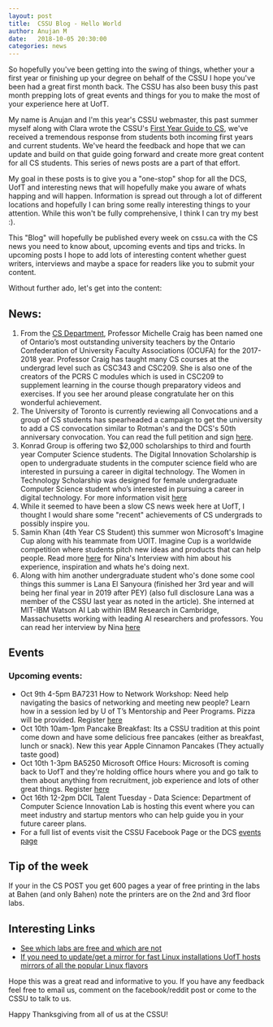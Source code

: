 ```yaml
---
layout: post
title:  CSSU Blog - Hello World
author: Anujan M
date:   2018-10-05 20:30:00
categories: news
---
```

So hopefully you've been getting into the swing of things, whether your a first year or finishing up your degree on behalf of the CSSU I hope you've been had a great first month back. The CSSU has also been busy this past month prepping lots of great events and things for you to make the most of your experience here at UofT.

My name is Anujan and I'm this year's CSSU webmaster, this past summer myself along with Clara wrote the CSSU's [First Year Guide to CS](https://www.cssu.ca/firstyearcs), we've received a tremendous response from students both incoming first years and current students. We've heard the feedback and hope that we can update and build on that guide going forward and create more great content for all CS students. This series of news posts are a part of that effort.

My goal in these posts is to give you a "one-stop" shop for all the DCS, UofT and interesting news that will hopefully make you aware of whats happing and will happen. Information is spread out through a lot of different locations and hopefully I can bring some really interesting things to your attention. While this won't be fully comprehensive, I think I can try my best :).

This "Blog" will hopefully be published every week on cssu.ca with the CS news you need to know about, upcoming events and tips and tricks. In upcoming posts I hope to add lots of interesting content whether guest writers, interviews and maybe a space for readers like you to submit your content.

Without further ado, let's get into the content:

## News:

1. From the [CS Department](http://web.cs.toronto.edu/news/current/U_of_T_s_Michelle_Craig_wins_prestigious_OCUFA_teaching_award.htm), Professor Michelle Craig has been named one of Ontario’s most outstanding university teachers by the Ontario Confederation of University Faculty Associations (OCUFA) for the 2017-2018 year. Professor Craig has taught many CS courses at the undergrad level such as CSC343 and CSC209. She is also one of the creators of the PCRS C modules which is used in CSC209 to supplement learning in the course though preparatory videos and exercises. If you see her around please congratulate her on this wonderful achievement.
2. The University of Toronto is currently reviewing all Convocations and a group of CS students has spearheaded a campaign to get the university to add a CS convocation similar to Rotman's and the DCS's 50th anniversary convocation. You can read the full petition and sign [here](https://www.change.org/p/university-of-toronto-convocation-review-committee-let-cs-graduate-together).
3. Konrad Group is offering two $2,000 scholarships to third and fourth year Computer Science students. The Digital Innovation Scholarship is open to undergraduate students in the computer science field who are interested in pursuing a career in digital technology. The Women in Technology Scholarship was designed for female undergraduate Computer Science student who’s interested in pursuing a career in digital technology. For more information visit [here](http://web.cs.toronto.edu/news/events/konrad_awards_2018-19.htm?DateTime=636758244000000000&PageMode=View)
4. While it seemed to have been a slow CS news week here at UofT, I thought I would share some "recent" achievements of CS undergrads to possibly inspire you.
5. Samin Khan (4th Year CS Student) this summer won Microsoft's Imagine Cup along with his teammate from UOIT. Imagine Cup is a worldwide competition where students pitch new ideas and products that can help people. Read more [here](http://web.cs.toronto.edu/news/current/global_innovation_competition.htm?DateTime=636707014200000000&PageMode=View) for Nina's Interview with him about his experience, inspiration and whats he's doing next.
6. Along with him another undergraduate student who's done some cool things this summer is Lana El Sanyoura (finished her 3rd year and will being her final year in 2019 after PEY) (also full disclosure Lana was a member of the CSSU last year as noted in the article). She interned at MIT-IBM Watson AI Lab within IBM Research in Cambridge, Massachusetts working with leading AI researchers and professors. You can read her interview by Nina [here](http://web.cs.toronto.edu/news/current/U_of_T_computer_science_undergrad_interns_at_MIT-IBM_Watson_AI_Lab.htm?DateTime=636718267800000000&PageMode=View)

## Events

### Upcoming events:
- Oct 9th 4-5pm BA7231 How to Network Workshop: Need help navigating the basics of networking and meeting new people? Learn how in a session led by U of T’s Mentorship and Peer Programs. Pizza will be provided. Register [here](http://web.cs.toronto.edu/news/events/Talking_to_New_People_Registration__Oct_9.htm)
- Oct 10th 10am-1pm Pancake Breakfast: Its a CSSU tradition at this point come down and have some delicious free pancakes (either as breakfast, lunch or snack). New this year Apple Cinnamon Pancakes (They actually taste good)
- Oct 10th 1-3pm BA5250 Microsoft Office Hours: Microsoft is coming back to UofT and they're holding office hours where you and go talk to them about anything from recruitment, job experience and lots of other great things. Register [here](http://clnx.utoronto.ca)
- Oct 16th 12-2pm DCIL Talent Tuesday - Data Science: Department of Computer Science Innovation Lab is hosting this event where you can meet industry and startup mentors who can help guide you in your future career plans.
- For a full list of events visit the CSSU Facebook Page or the DCS [events page](http://web.cs.toronto.edu/news/events.htm)

## Tip of the week
If your in the CS POST you get 600 pages a year of free printing in the labs at Bahen (and only Bahen) note the printers are on the 2nd and 3rd floor labs.

## Interesting Links
- [See which labs are free and which are not](https://www.teach.cs.toronto.edu/usage/usage.html)
- [If you need to update/get a mirror for fast Linux installations UofT hosts mirrors of all the popular Linux flavors](http://mirror.utoronto.ca/)

Hope this was a great read and informative to you. If you have any feedback feel free to email us, comment on the facebook/reddit post or come to the CSSU to talk to us.

Happy Thanksgiving from all of us at the CSSU! 
